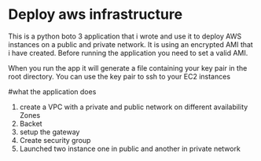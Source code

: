 # Deploy aws infrastructure

This is a python boto 3 application that i wrote and use it to deploy AWS instances on a public and private network. It is using an encrypted AMI that i have created. Before running the application you need to set a valid AMI.

When you run the app it will generate a file containing your key pair in the root directory. You can use the key pair to ssh to your EC2 instances

#what the application does
1) create a VPC with a private and public network on different availability Zones
2) Backet
3) setup the gateway
4) Create security group
5) Launched two instance one in public and another in private network
